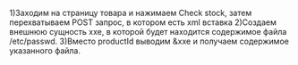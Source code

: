 1)Заходим на страницу товара и нажимаем Check stock, затем перехватываем POST запрос, в котором есть xml вставка
2)Создаем внешнюю сущность xxe, в которой будет находится содержимое файла /etc/passwd.
3)Вместо productId выводим &xxe и получаем содержимое указанного файла.

